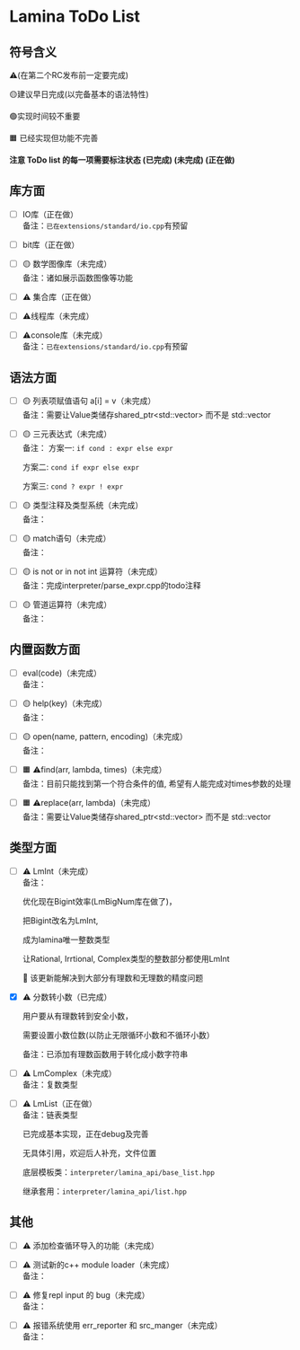 # Lamina ToDo List

## 符号含义
⚠️(在第二个RC发布前一定要完成)

🟡建议早日完成(以完备基本的语法特性)

🟢实现时间较不重要

🟧 已经实现但功能不完善


<b> 注意 ToDo list 的每一项需要标注状态 (已完成) (未完成) (正在做)
</b>

## 库方面
- [ ] IO库（正在做）<br>
     备注：`已在extensions/standard/io.cpp`有预留

- [ ] bit库（正在做）<br>

- [ ] 🟡 数学图像库（未完成）<br>     备注：诸如展示函数图像等功能

- [ ] ⚠️ 集合库（正在做）<br>

- [ ] ⚠️线程库（未完成）<br>

- [ ] ⚠️console库（未完成）<br>
     备注：`已在extensions/standard/io.cpp`有预留

## 语法方面

- [ ] 🟡 列表项赋值语句 a[i] = v（未完成）<br>
     备注：需要让Value类储存shared_ptr<std::vector<Value>> 
     而不是 std::vector<Value>

- [ ] 🟡 三元表达式（未完成）<br>
     备注：
    方案一: `if cond : expr else expr`

    方案二: `cond if expr else expr`

    方案三:  `cond ? expr ! expr`

- [ ] 🟡 类型注释及类型系统（未完成）<br>
     备注：

- [ ] 🟡 match语句（未完成）<br>
     备注：

- [ ] 🟡 is not or in not int 运算符（未完成）<br>
     备注：完成interpreter/parse_expr.cpp的todo注释

- [ ] 🟡 管道运算符（未完成）<br>
     备注：

## 内置函数方面
- [ ] eval(code)（未完成）<br>
     备注：

- [ ] 🟡 help(key)（未完成）<br>
     备注：

- [ ] 🟡 open(name, pattern, encoding)（未完成）<br>
     备注：

- [ ] 🟧 ⚠️find(arr, lambda, times)（未完成）<br>
    备注：目前只能找到第一个符合条件的值, 希望有人能完成对times参数的处理

- [ ] 🟧 ⚠️replace(arr, lambda)（未完成）<br>
     备注：需要让Value类储存shared_ptr<std::vector<Value>> 
     而不是 std::vector<Value>

## 类型方面
- [ ] ⚠️ LmInt（未完成）<br>
     备注：

     优化现在Bigint效率(LmBigNum库在做了)，

     把Bigint改名为LmInt, 

     成为lamina唯一整数类型

     让Rational, Irrtional, Complex类型的整数部分都使用LmInt

     📍 该更新能解决到大部分有理数和无理数的精度问题


- [x] ⚠️ 分数转小数（已完成）<br>

     用户要从有理数转到安全小数，

     需要设置小数位数(以防止无限循环小数和不循环小数）

     备注：已添加有理数函数用于转化成小数字符串

- [ ] ⚠️ LmComplex（未完成）<br>
     备注：复数类型

- [ ] ⚠️ LmList（正在做）<br>
     备注：链表类型

     已完成基本实现，正在debug及完善

     无具体引用，欢迎后人补充，文件位置

     底层模板类：`interpreter/lamina_api/base_list.hpp`

     继承套用：`interpreter/lamina_api/list.hpp`

## 其他
- [ ] ⚠️ 添加检查循环导入的功能（未完成）<br>

- [ ] ⚠️ 测试新的c++ module loader（未完成）<br>
     备注：

- [ ] ⚠️ 修复repl input 的 bug（未完成）<br>
     备注：

- [ ] ⚠️ 报错系统使用 err_reporter 和 src_manger（未完成）<br>
     备注：
